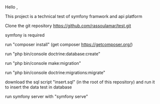 Hello ,

This project is a technical test of symfony framwork and api platform

Clone the git repository https://github.com/rassoulamar/test.git

symfony is required 

run "composer install" (get composer https://getcomposer.org/)

run "php bin/console doctrine:database:create"

run "php bin/console make:migration"

run "php bin/console doctrine:migrations:migrate"

download the sql script "insert.sql" (in the root of this repository) and run it to insert the data test in database

run symfony server with "symfony serve" 



